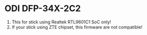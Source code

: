 # ODI DFP-34X-2C2
1. This for stick using Realtek RTL9601C1 SoC only!
2. If your stick using ZTE chipset, this firmware are not compatible!